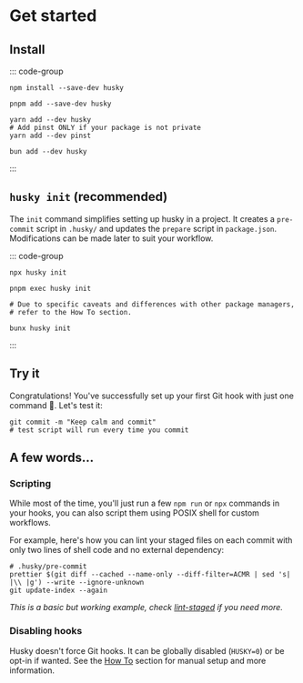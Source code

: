 # Get started

## Install

::: code-group

```shell [npm]
npm install --save-dev husky
```

```shell [pnpm]
pnpm add --save-dev husky
```

```shell [yarn]
yarn add --dev husky
# Add pinst ONLY if your package is not private
yarn add --dev pinst
```

```shell [bun]
bun add --dev husky
```

:::

## `husky init` (recommended)

The `init` command simplifies setting up husky in a project. It creates a `pre-commit` script in `.husky/` and updates the `prepare` script in `package.json`. Modifications can be made later to suit your workflow.

::: code-group

```shell [npm]
npx husky init
```

```shell [pnpm]
pnpm exec husky init
```

```shell [yarn]
# Due to specific caveats and differences with other package managers,
# refer to the How To section.
```

```shell [bun]
bunx husky init
```

:::


## Try it

Congratulations! You've successfully set up your first Git hook with just one command 🎉. Let's test it:

```shell
git commit -m "Keep calm and commit"
# test script will run every time you commit
```

## A few words...

### Scripting

While most of the time, you'll just run a few `npm run` or `npx` commands in your hooks, you can also script them using POSIX shell for custom workflows.

For example, here's how you can lint your staged files on each commit with only two lines of shell code and no external dependency:

```shell
# .husky/pre-commit
prettier $(git diff --cached --name-only --diff-filter=ACMR | sed 's| |\\ |g') --write --ignore-unknown
git update-index --again
```

_This is a basic but working example, check [lint-staged](https://github.com/lint-staged/lint-staged) if you need more._

### Disabling hooks

Husky doesn't force Git hooks. It can be globally disabled (`HUSKY=0`) or be opt-in if wanted. See the [How To](./how-to) section for manual setup and more information.
